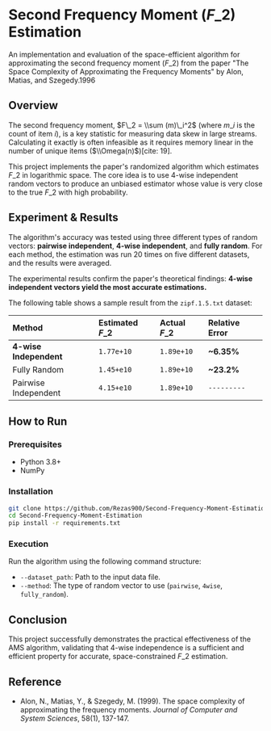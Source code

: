 

# Second Frequency Moment ($F\_2$) Estimation

An implementation and evaluation of the space-efficient algorithm for approximating the second frequency moment ($F\_2$) from the paper "The Space Complexity of Approximating the Frequency Moments" by Alon, Matias, and Szegedy.1996


## Overview

The second frequency moment, $F\_2 = \\sum (m)\_i^2$ (where $m\_i$ is the count of item *i*), is a key statistic for measuring data skew in large streams. Calculating it exactly is often infeasible as it requires memory linear in the number of unique items ($\\Omega(n)$)[cite: 19].

This project implements the paper's randomized algorithm which estimates $F\_2$ in logarithmic space.
The core idea is to use 4-wise independent random vectors to produce an unbiased estimator whose value is very close to the true $F\_2$ with high probability.

## Experiment & Results

The algorithm's accuracy was tested using three different types of random vectors: **pairwise independent**, **4-wise independent**, and **fully random**. For each method, the estimation was run 20 times on five different datasets, and the results were averaged.

The experimental results confirm the paper's theoretical findings: **4-wise independent vectors yield the most accurate estimations.**

The following table shows a sample result from the `zipf.1.5.txt` dataset:

| Method | Estimated $F\_2$ | Actual $F\_2$ | Relative Error |
| :--- |:-----------------| :--- |:---------------|
| **4-wise Independent** | `1.77e+10`       | `1.89e+10` | **\~6.35%**    |
| Fully Random | `1.45+e10`       | `1.89e+10` | **\~23.2%**    |
| Pairwise Independent | `4.15+e10`       | `1.89e+10` | `---------`    |

## How to Run

### Prerequisites

  * Python 3.8+
  * NumPy

### Installation

```bash
git clone https://github.com/Rezas900/Second-Frequency-Moment-Estimation.git
cd Second-Frequency-Moment-Estimation
pip install -r requirements.txt
```

### Execution

Run the algorithm using the following command structure:



  * `--dataset_path`: Path to the input data file.
  * `--method`: The type of random vector to use (`pairwise`, `4wise`, `fully_random`).

## Conclusion

This project successfully demonstrates the practical effectiveness of the AMS algorithm, validating that 4-wise independence is a sufficient and efficient property for accurate, space-constrained $F\_2$ estimation.

## Reference

  * Alon, N., Matias, Y., & Szegedy, M. (1999). The space complexity of approximating the frequency moments. *Journal of Computer and System Sciences*, 58(1), 137-147.